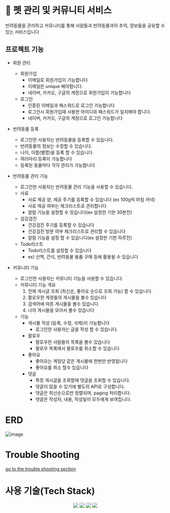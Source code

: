 # 🐶 펫 관리 및 커뮤니티 서비스
반려동물을 관리하고 커뮤니티를 통해 사람들과 반려동물과의 추억, 정보들을 공유할 수 있는 서비스입니다

## 프로젝트 기능
- 회원 관리
  - 회원가입
    - 이메일로 회원가입이 가능합니다
    - 이메일은 unique 해야합니다.
    - 네이버, 카카오, 구글의 계정으로 회원가입이 가능합니다
  - 로그인
    - 인증된 이메일과 패스워드로 로그인 가능합니다
    - 로그인시 회원가입때 사용한 아이디와 패스워드가 일치해야 합니다.
    - 네이버, 카카오, 구글의 계정으로 로그인 가능합니다

- 반려동물 등록
  - 로그인한 사용자는 반려동물을 등록할 수 있습니다.
  - 반려동물의 정보는 수정할 수 있습니다.
  - 나이, 이름(별명)을 등록 할 수 있습니다
  - 여러마리 등록이 가능합니다
  - 등록된 동물마다 각각 관리가 가능합니다
 
- 반려동물 관리 기능
  - 로그인한 사용자는 반려동물 관리 기능을 사용할 수 있습니다.
  - 사료
    - 사료 제공 양, 제공 주기를 등록할 수 있습니다 (ex 100g씩 아침 저녁)
    - 사료 제공 여부는 체크리스트로 관리합니다
    - 알람 기능을 설정할 수 있습니다(ex 설정한 기한 30분전)
  - 검강검진
    - 건강검진 주기를 등록할 수 있습니다
    - 건강검진 방문 여부 체크리스트로 관리할 수 있습니다
    - 알람 기능을 설정 할 수 있습니다(ex 설정한 기한 하루전)
  - Todo리스트
    - Todo리스트를 설정할 수 있습니다
    - ex) 산책, 간식, 반려동물 용품 구매 등에 활용될 수 있습니다
 
- 커뮤니티 기능
  - 로그인한 사용자는 커뮤니티 기능을 사용할 수 있습니다.
  - 커뮤니티 기능 개요
    1. 전체 게시글 조회 (최신순, 좋아요 순으로 조회 가능) 할 수 있습니다
    2. 팔로우한 계정들의 게시물을 볼수 있습니다
    3. 검색어에 따른 게시물을 볼수 있습니다
    4. 나의 게시물을 모아서 볼수 있습니다
  - 기능
    - 게시물 작성 (등록, 수정, 삭제)이 가능합니다
      - 로그인한 사용자는 글을 작성 할 수 있습니다.
    - 팔로우
      - 팔로우한 사람들의 목록을 볼수 있습니다
      - 팔로우 목록에서 팔로우를 취소할 수 있습니다
    - 좋아요
      - 좋아요는 계정당 같은 게시물에 한번만 반영됩니다
      - 좋아요를 취소 할수 있습니다
    - 댓글
      - 특정 게시글을 조회할때 댓글을 조회할 수 있습니다.
      - 댓글이 많을 수 있기에 별도의 API로 구성합니다.
      - 댓글은 최신순으로만 정렬되며, paging 처리합니다.
      - 댓글은 작성자, 내용, 작성일이 모두에게 보여집니다.
# ERD
![image](https://github.com/sungjin-create/PetProject/assets/49832261/fda64891-cee6-4fd4-bd59-65dcd53b1e03)








# Trouble Shooting
[go to the trouble shooting section](https://github.com/sungjin-create/PetProject/blob/main/doc/TROUBLE_SHOOTING.md)

# 사용 기술(Tech Stack)
<div align=center> 
  <img src="https://img.shields.io/badge/java-007396?style=for-the-badge&logo=java&logoColor=white"> 
  <img src="https://img.shields.io/badge/mysql-4479A1?style=for-the-badge&logo=mysql&logoColor=white"> 
  <img src="https://img.shields.io/badge/spring-6DB33F?style=for-the-badge&logo=spring&logoColor=white"> 
  <img src="https://img.shields.io/badge/git-F05032?style=for-the-badge&logo=git&logoColor=white">
</div>
